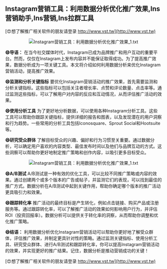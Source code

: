 ## **Instagram营销工具：利用数据分析优化推广效果,Ins营销助手,Ins营销,Ins拉群工具**

[😍想了解推广相关软件的朋友请登录 http://www.vst.tw](http://www.vst.tw)

 <center><img src="https://vst.tw/MP4/tuiguang/png/3.png" alt="Instagram营销工具：利用数据分析优化推广效果_1.txt"></center>

**😄导语：**
在当今社交媒体时代，Instagram已成为品牌推广和用户互动的重要平台。然而，仅仅在Instagram上发布内容并不能保证取得成功。为了提高推广效果，数据分析成为一项关键工具。本文将介绍如何利用数据分析来优化Instagram营销活动，提高推广效果。

**😄监测和分析关键指标**
要优化Instagram营销活动的推广效果，首先需要监测和分析关键指标。这些指标可以包括关注者增长率、点赞和评论数量、点击率等。通过监测这些指标，可以了解用户对内容的反应和互动情况，从而评估推广活动的效果。

**😄使用分析工具**
为了更好地分析数据，可以使用各种Instagram分析工具。这些工具可以帮助你跟踪关键指标，提供详细的报告和图表，以及发现潜在的用户洞察和行为趋势。一些常用的分析工具包括Iconosquare、Sprout Social和Hootsuite等。

**😄研究受众群体**
了解目标受众的兴趣、偏好和行为习惯至关重要。通过数据分析，可以确定用户喜欢的内容类型、最佳发布时间以及他们与品牌互动的方式。这些洞察可以帮助你更好地制定推广策略和创作内容，以吸引更多目标受众。

 <center><img src="https://vst.tw/MP4/tuiguang/png/0.png" alt="Instagram营销工具：利用数据分析优化推广效果_1.txt"></center>

**😄A/B测试**
A/B测试是一种有效的优化工具，可以比较不同推广策略或内容的效果。通过创建两个或多个版本的广告或帖子，并监测它们的表现，可以找到最佳的推广方式。数据分析在A/B测试中起到关键作用，帮助你确定哪个版本的推广活动更具吸引力和效果。

**😄跟踪转化率**
推广活动的最终目标是产生转化，例如点击链接、购买产品或注册服务等。通过跟踪转化率，可以了解推广活动的效果如何影响用户行为，并评估ROI（投资回报率）。数据分析可以提供关于转化率的洞察，从而帮助你调整和优化推广策略。

**😄结语：**
利用数据分析优化Instagram营销活动可以帮助你更好地了解受众群体，评估推广效果，并制定更具针对性的策略。通过监测关键指标、使用分析工具、研究受众群体、进行A/B测试和跟踪转化率，你可以提高Instagram营销活动的效果，并实现更好的推广结果。记住，数据分析是推动营销成功的关键！

[😍想了解推广相关软件的朋友请登录 http://www.vst.tw](http://www.vst.tw)




